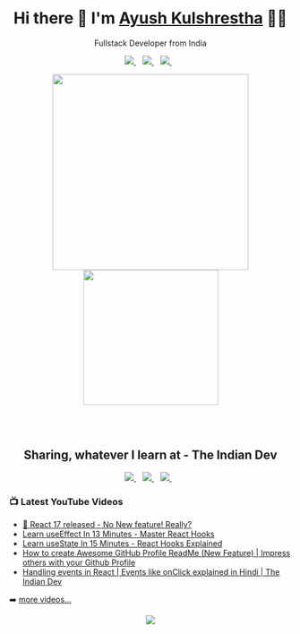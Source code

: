 
<h1 align='center'>
  Hi there 👋  I'm   <a href="https://ayushkul.github.io/">
  Ayush Kulshrestha</a> 👨‍💻
</h1>
<p align='center'>
  Fullstack Developer from India
</p>
<p align='center'>
 
  <a href="https://www.linkedin.com/in/ayush-kulshrestha/">
    <img src="https://img.shields.io/badge/linkedin-%230077B5.svg?&style=for-the-badge&logo=linkedin&logoColor=white" />
  </a>&nbsp;&nbsp;
  <a href="https://instagram.com/akcool.ayush">
    <img src="https://img.shields.io/badge/instagram-%23E4405F.svg?&style=for-the-badge&logo=instagram&logoColor=white" />        
  </a>&nbsp;&nbsp;
  <a href="https://twitter.com/Ayush_kul">
    <img src="https://img.shields.io/badge/twitter-%231DA1F2.svg?&style=for-the-badge&logo=twitter&logoColor=white" />        
  </a>&nbsp;&nbsp;
  
</p>
<p align='center'>
  <a href="#"><img src="https://github-readme-stats.vercel.app/api?username=ayushkul&show_icons=true&count_private=true&theme=dark" width="350"></a>
  <a href="#"><img src="https://media.giphy.com/media/62PP2yEIAZF6g/giphy.gif" width="241"></a>
</p>
<br/>
<br/>
<h2 align='center'>
  Sharing, whatever I learn at - The Indian Dev
</h2>
<p align='center'>
  <a href="https://instagram.com/theindiandev">
    <img src="https://img.shields.io/badge/instagram-%23E4405F.svg?&style=for-the-badge&logo=instagram&logoColor=white" />        
  </a>&nbsp;&nbsp;
  
  <a href="https://facebook.com/TheIndianDev">
    <img src="https://img.shields.io/badge/facebook-%231877F2.svg?&style=for-the-badge&logo=facebook&logoColor=white" />        
  </a>&nbsp;&nbsp;
  
  <a href="https://www.youtube.com/channel/UCbaR6YYn5VGXrR5_f-4tNsA">
    <img src="https://img.shields.io/badge/youtube-%23FF0000.svg?&style=for-the-badge&logo=youtube&logoColor=white" />        
  </a>&nbsp;&nbsp;
  
</p>

### 📺 Latest YouTube Videos

<!-- YOUTUBE:START -->
- [🔴 React 17 released - No New feature!  Really?](https://www.youtube.com/watch?v=-WozvHXIwhk)
- [Learn useEffect In 13 Minutes - Master React Hooks](https://www.youtube.com/watch?v=OrL26qQ4RTs)
- [Learn useState In 15 Minutes - React Hooks Explained](https://www.youtube.com/watch?v=Y0kepqiS7GA)
- [How to create Awesome GitHub Profile ReadMe (New Feature) | Impress others with your Github Profile](https://www.youtube.com/watch?v=DEfSw0dtWd0)
- [Handling events in React | Events like onClick explained in Hindi | The Indian Dev](https://www.youtube.com/watch?v=dgO5QnG37OI)
<!-- YOUTUBE:END -->

➡️ [more videos...](https://www.youtube.com/channel/UCbaR6YYn5VGXrR5_f-4tNsA)
<!--
- 🔭  I’m currently working on a Dating App
- 🌱  I’m currently exploring Full stack Development. 
- 👯  I’m looking to collaborate on [Youtube](https://www.youtube.com/channel/UCbaR6YYn5VGXrR5_f-4tNsA/videos?view=0&sort=p&flow=grid&view_as=subscriber)
- 📫  I'm creating posts over [Instagram](https://www.instagram.com/theindiandev)
- 📫  Follow me on [Twitter](https://twitter.com/Ayush_kul)
### Connect with me:
[<img align="left" alt="ayush kulshrestha" width="22px" src="https://raw.githubusercontent.com/iconic/open-iconic/master/svg/globe.svg" />][website]
[<img align="left" alt="The Indian Dev | YouTube" width="22px" src="https://cdn.jsdelivr.net/npm/simple-icons@v3/icons/youtube.svg" />][youtube]
[<img align="left" alt="Ayush Kulshrestha | Twitter" width="22px" src="https://cdn.jsdelivr.net/npm/simple-icons@v3/icons/twitter.svg" />][twitter]
[<img align="left" alt="Ayush Kulshrestha | LinkedIn" width="22px" src="https://cdn.jsdelivr.net/npm/simple-icons@v3/icons/linkedin.svg" />][linkedin]
[<img align="left" alt="The Indian Dev | Instagram" width="22px" src="https://cdn.jsdelivr.net/npm/simple-icons@v3/icons/instagram.svg" />][instagram-theindiandev]
[<img align="left" alt="Ayush Kulshrestha | Instagram" width="22px" src="https://cdn.jsdelivr.net/npm/simple-icons@v3/icons/instagram.svg" />][instagram]
<br/>
### Languages I worked on
<img src='https://github-readme-stats.vercel.app/api/top-langs/?username=ayushkul&theme=light&hide_langs_below=1'/>
-
### My Github Stats
<img src='https://github-readme-stats.vercel.app/api?username=ayushkul&&show_icons=true&title_color=ffffff&icon_color=bb2acf&text_color=daf7dc&bg_color=151515'/>
-
### Languages and Tools:
<code><img height="20" src="https://raw.githubusercontent.com/github/explore/80688e429a7d4ef2fca1e82350fe8e3517d3494d/topics/javascript/javascript.png"></code>
<code><img height="20" src="https://raw.githubusercontent.com/github/explore/80688e429a7d4ef2fca1e82350fe8e3517d3494d/topics/react/react.png"></code>
<code><img height="20" src="https://raw.githubusercontent.com/github/explore/80688e429a7d4ef2fca1e82350fe8e3517d3494d/topics/nodejs/nodejs.png"></code> 
<code><img height="20" src="https://raw.githubusercontent.com/github/explore/80688e429a7d4ef2fca1e82350fe8e3517d3494d/topics/aws/aws.png"></code> 
<code><img height="20" src="https://raw.githubusercontent.com/github/explore/80688e429a7d4ef2fca1e82350fe8e3517d3494d/topics/android/android.png"></code>
<code><img height="20" src="https://raw.githubusercontent.com/github/explore/80688e429a7d4ef2fca1e82350fe8e3517d3494d/topics/firebase/firebase.png"></code>
<code><img height="20" src="https://raw.githubusercontent.com/github/explore/80688e429a7d4ef2fca1e82350fe8e3517d3494d/topics/mongodb/mongodb.png"></code>
<code><img height="20" src="https://raw.githubusercontent.com/github/explore/80688e429a7d4ef2fca1e82350fe8e3517d3494d/topics/mysql/mysql.png"></code>
<code><img height="20" src="https://raw.githubusercontent.com/github/explore/80688e429a7d4ef2fca1e82350fe8e3517d3494d/topics/docker/docker.png"></code>
<code><img height="20" src="https://raw.githubusercontent.com/github/explore/80688e429a7d4ef2fca1e82350fe8e3517d3494d/topics/java/java.png"></code>
[website]: https://ayushkul.github.io
[twitter]: https://twitter.com/Ayush_kul
[youtube]: https://www.youtube.com/channel/UCbaR6YYn5VGXrR5_f-4tNsA
[instagram]: https://instagram.com/akcool.ayush
[instagram-theindiandev]: https://instagram.com/theindiandev
[linkedin]: https://www.linkedin.com/in/ayush-kulshrestha/
-->


<p align='center'>
  <a href="#"><img src="https://badges.pufler.dev/visits/ayushkul/ayushkul"></a>
</p>

